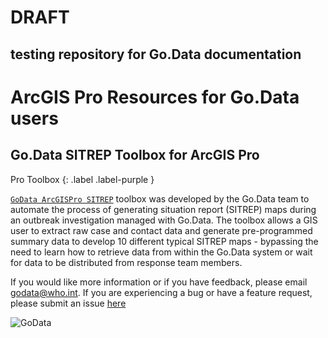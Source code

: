 # DRAFT
testing repository for Go.Data documentation
---

# ArcGIS Pro Resources for Go.Data users

## Go.Data SITREP Toolbox for ArcGIS Pro
Pro Toolbox
{: .label .label-purple }

[`GoData ArcGISPro SITREP`](https://github.com/LangsterGA/godata2arcgis) toolbox was developed by the Go.Data team to automate the process of generating situation report (SITREP) maps during an outbreak investigation managed with Go.Data. The toolbox allows a GIS user to extract raw case and contact data and generate pre-programmed summary data to develop 10 different typical SITREP maps - bypassing the need to learn how to retrieve data from within the Go.Data system or wait for data to be distributed from response team members. 

If you would like more information or if you have feedback, please email godata@who.int. If you are experiencing a bug or have a feature request, please submit an issue [here](https://github.com/WorldHealthOrganization/godataR/issues)

![GoData](/images/ToolBoxAnime.gif)
